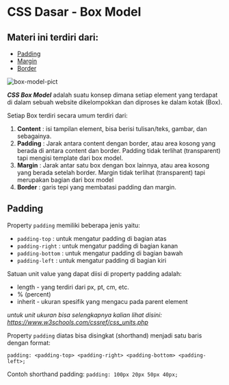 # CSS Dasar - Box Model

## Materi ini terdiri dari:
* [Padding](https://github.com/Juwono136/SCB_Coding/tree/master/05%20CSS%20Dasar%20-%20Box%20model#padding)
* [Margin](https://github.com/Juwono136/SCB_Coding/tree/master/05%20CSS%20Dasar%20-%20Box%20model#margin)
* [Border](https://github.com/Juwono136/SCB_Coding/tree/master/05%20CSS%20Dasar%20-%20Box%20model#border)

![box-model-pict](https://user-images.githubusercontent.com/70443393/210940746-a395afb9-6ff0-4947-9fd7-d1266a5e4934.jpg)

***CSS Box Model*** adalah suatu konsep dimana setiap element yang terdapat di dalam sebuah website dikelompokkan dan diproses ke dalam kotak (Box).

Setiap Box terdiri secara umum terdiri dari:
1. **Content** : isi tampilan element, bisa berisi tulisan/teks, gambar, dan sebagainya.
2. **Padding** : Jarak antara content dengan border, atau area kosong yang berada di antara content dan border. Padding tidak terlihat (transparent) tapi mengisi template dari box model.
3. **Margin** : Jarak antar satu box dengan box lainnya, atau area kosong yang berada setelah border. Margin tidak terlihat (transparent) tapi merupakan bagian dari box model
4. **Border** : garis tepi yang membatasi padding dan margin.

## Padding
Property `padding` memiliki beberapa jenis yaitu:
* `padding-top` : untuk mengatur padding di bagian atas
* `padding-right` : untuk mengatur padding di bagian kanan
* `padding-bottom` : untuk mengatur padding di bagian bawah
* `padding-left` :  untuk mengatur padding di bagian kiri

Satuan unit value yang dapat diisi di property padding adalah:
* length - yang terdiri dari px, pt, cm, etc.
* % (percent)
* inherit - ukuran spesifik yang mengacu pada parent element

*untuk unit ukuran bisa selengkapnya kalian lihat disini: https://www.w3schools.com/cssref/css_units.php*

Property `padding` diatas bisa disingkat (shorthand) menjadi satu baris dengan format: 

`padding: <padding-top> <padding-right> <padding-bottom> <padding-left>;`


Contoh shorthand padding: `padding: 100px 20px 50px 40px;`
